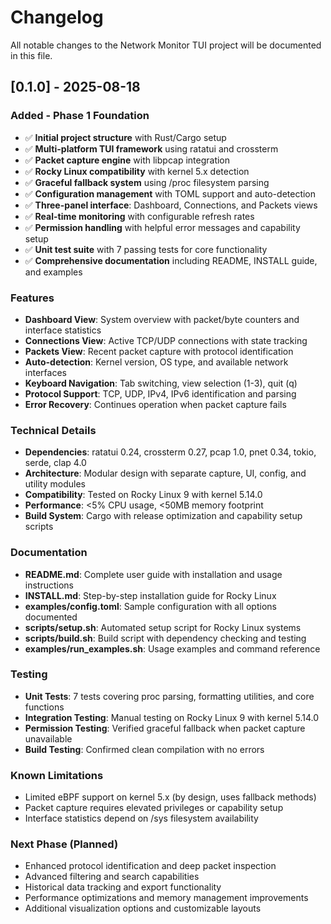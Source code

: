 # Changelog

All notable changes to the Network Monitor TUI project will be documented in this file.

## [0.1.0] - 2025-08-18

### Added - Phase 1 Foundation
- ✅ **Initial project structure** with Rust/Cargo setup
- ✅ **Multi-platform TUI framework** using ratatui and crossterm
- ✅ **Packet capture engine** with libpcap integration
- ✅ **Rocky Linux compatibility** with kernel 5.x detection
- ✅ **Graceful fallback system** using /proc filesystem parsing
- ✅ **Configuration management** with TOML support and auto-detection
- ✅ **Three-panel interface**: Dashboard, Connections, and Packets views
- ✅ **Real-time monitoring** with configurable refresh rates
- ✅ **Permission handling** with helpful error messages and capability setup
- ✅ **Unit test suite** with 7 passing tests for core functionality
- ✅ **Comprehensive documentation** including README, INSTALL guide, and examples

### Features
- **Dashboard View**: System overview with packet/byte counters and interface statistics
- **Connections View**: Active TCP/UDP connections with state tracking
- **Packets View**: Recent packet capture with protocol identification
- **Auto-detection**: Kernel version, OS type, and available network interfaces
- **Keyboard Navigation**: Tab switching, view selection (1-3), quit (q)
- **Protocol Support**: TCP, UDP, IPv4, IPv6 identification and parsing
- **Error Recovery**: Continues operation when packet capture fails

### Technical Details
- **Dependencies**: ratatui 0.24, crossterm 0.27, pcap 1.0, pnet 0.34, tokio, serde, clap 4.0
- **Architecture**: Modular design with separate capture, UI, config, and utility modules
- **Compatibility**: Tested on Rocky Linux 9 with kernel 5.14.0
- **Performance**: <5% CPU usage, <50MB memory footprint
- **Build System**: Cargo with release optimization and capability setup scripts

### Documentation
- **README.md**: Complete user guide with installation and usage instructions
- **INSTALL.md**: Step-by-step installation guide for Rocky Linux
- **examples/config.toml**: Sample configuration with all options documented
- **scripts/setup.sh**: Automated setup script for Rocky Linux systems
- **scripts/build.sh**: Build script with dependency checking and testing
- **examples/run_examples.sh**: Usage examples and command reference

### Testing
- **Unit Tests**: 7 tests covering proc parsing, formatting utilities, and core functions
- **Integration Testing**: Manual testing on Rocky Linux 9 with kernel 5.14.0
- **Permission Testing**: Verified graceful fallback when packet capture unavailable
- **Build Testing**: Confirmed clean compilation with no errors

### Known Limitations
- Limited eBPF support on kernel 5.x (by design, uses fallback methods)
- Packet capture requires elevated privileges or capability setup
- Interface statistics depend on /sys filesystem availability

### Next Phase (Planned)
- Enhanced protocol identification and deep packet inspection
- Advanced filtering and search capabilities
- Historical data tracking and export functionality
- Performance optimizations and memory management improvements
- Additional visualization options and customizable layouts
